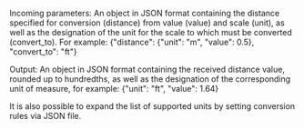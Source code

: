 Incoming parameters:
An object in JSON format containing the distance specified for conversion (distance) from
value (value) and scale (unit), as well as the designation of the unit for the scale to which
must be converted (convert_to). For example:
{"distance": {"unit": "m", "value": 0.5}, "convert_to": "ft"}

Output:
An object in JSON format containing the received distance value, rounded up to
hundredths, as well as the designation of the corresponding unit of measure, for example:
{"unit": "ft", "value": 1.64}

It is also possible to expand the list of supported units by setting conversion rules via JSON file.
